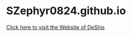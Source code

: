 # SZephyr0824.github.io

<a href="Website Of DeShis/index.html">Click here to visit the Website of DeShis</a>
